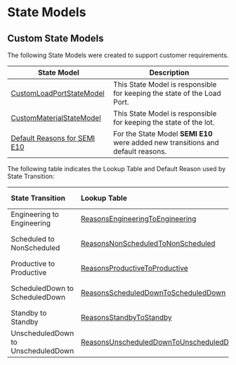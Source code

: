 # State Models

## Custom State Models

The following State Models were created to support customer requirements.

| State Model                    | Description       |
| ------                    | ------            |
| [CustomLoadPortStateModel](/cmf.custom.help/techspec>artifacts>statemodels>CustomLoadPortStateModel) | This State Model is responsible for keeping the state of the Load Port. |
| [CustomMaterialStateModel](/cmf.custom.help/techspec>artifacts>statemodels>CustomMaterialStateModel) | This State Model is responsible for keeping the state of the lot. |
| [Default Reasons for SEMI E10](/cmf.custom.help/techspec>artifacts>statemodels>DefaultReasonsSEMIE10) | For the State Model **SEMI E10** were added new transitions and default reasons.

The following table indicates the Lookup Table and Default Reason used by State Transition:

| State Transition                   | Lookup Table                                                                                                                 | Default Reason               |
| :--------------------------------- | :--------------------------------------------------------------------------------------------------------------------------- | :--------------------------- |
| Engineering to Engineering         | [ReasonsEngineeringToEngineering](/cmf.custom.help/cmf.custom.help.techspec>cmf.custom.help.artifacts>cmf.custom.help.lookuptables>ReasonsEngineeringToEngineering)                 | ENE - Engenineering          |
| Scheduled to NonScheduled          | [ReasonsNonScheduledToNonScheduled](/cmf.custom.help/cmf.custom.help.techspec>cmf.custom.help.artifacts>cmf.custom.help.lookuptables>ReasonsNonScheduledToNonScheduled)             | NSU - Unworked Time          |
| Productive to Productive           | [ReasonsProductiveToProductive](/cmf.custom.help/cmf.custom.help.techspec>cmf.custom.help.artifacts>cmf.custom.help.lookuptables>ReasonsProductiveToProductive)                     | PRP - Production             |
| ScheduledDown to ScheduledDown     | [ReasonsScheduledDownToScheduledDown](/cmf.custom.help/cmf.custom.help.techspec>cmf.custom.help.artifacts>cmf.custom.help.lookuptables>ReasonsScheduledDownToScheduledDown)         | SDP - Preventive Maintenance |
| Standby to Standby                 | [ReasonsStandbyToStandby](/cmf.custom.help/cmf.custom.help.techspec>cmf.custom.help.artifacts>cmf.custom.help.lookuptables>ReasonsStandbyToStandby)                                 | SBI - Idle                   |
| UnscheduledDown to UnscheduledDown | [ReasonsUnscheduledDownToUnscheduledDown](/cmf.custom.help/cmf.custom.help.techspec>cmf.custom.help.artifacts>cmf.custom.help.lookuptables>ReasonsUnscheduledDownToUnscheduledDown) | UDM - Wait for Maintenance   | |



